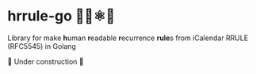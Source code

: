 # hrrule-go 🧐👀⚛️📜

Library for make **h**uman **r**eadable **r**ecurrence **rule**s from iCalendar RRULE (RFC5545) in Golang

🚧 Under construction 🚧
